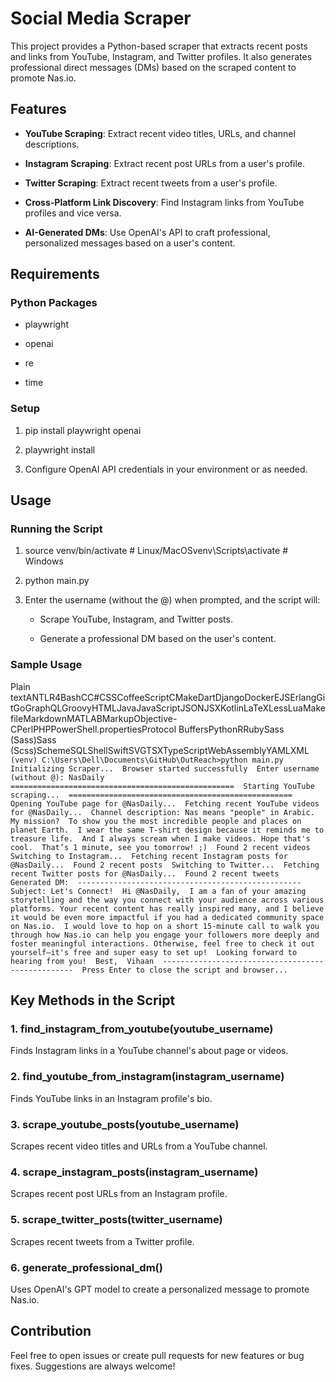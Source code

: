Social Media Scraper
====================

This project provides a Python-based scraper that extracts recent posts and links from YouTube, Instagram, and Twitter profiles. It also generates professional direct messages (DMs) based on the scraped content to promote Nas.io.

Features
--------

*   **YouTube Scraping**: Extract recent video titles, URLs, and channel descriptions.
    
*   **Instagram Scraping**: Extract recent post URLs from a user's profile.
    
*   **Twitter Scraping**: Extract recent tweets from a user's profile.
    
*   **Cross-Platform Link Discovery**: Find Instagram links from YouTube profiles and vice versa.
    
*   **AI-Generated DMs**: Use OpenAI's API to craft professional, personalized messages based on a user's content.
    

Requirements
------------

### Python Packages

*   playwright
    
*   openai
    
*   re
    
*   time
    

### Setup

1.  pip install playwright openai
    
2.  playwright install
    
3.  Configure OpenAI API credentials in your environment or as needed.
    

Usage
-----

### Running the Script

1.  source venv/bin/activate # Linux/MacOSvenv\\Scripts\\activate # Windows
    
2.  python main.py
    
3.  Enter the username (without the @) when prompted, and the script will:
    
    *   Scrape YouTube, Instagram, and Twitter posts.
        
    *   Generate a professional DM based on the user's content.
        

### Sample Usage

Plain textANTLR4BashCC#CSSCoffeeScriptCMakeDartDjangoDockerEJSErlangGitGoGraphQLGroovyHTMLJavaJavaScriptJSONJSXKotlinLaTeXLessLuaMakefileMarkdownMATLABMarkupObjective-CPerlPHPPowerShell.propertiesProtocol BuffersPythonRRubySass (Sass)Sass (Scss)SchemeSQLShellSwiftSVGTSXTypeScriptWebAssemblyYAMLXML`   (venv) C:\Users\Dell\Documents\GitHub\OutReach>python main.py  Initializing Scraper...  Browser started successfully  Enter username (without @): NasDaily  ==================================================  Starting YouTube scraping...  ==================================================  Opening YouTube page for @NasDaily...  Fetching recent YouTube videos for @NasDaily...  Channel description: Nas means "people" in Arabic.  My mission?  To show you the most incredible people and places on planet Earth.  I wear the same T-shirt design because it reminds me to treasure life.  And I always scream when I make videos. Hope that's cool.  That’s 1 minute, see you tomorrow! ;)  Found 2 recent videos  Switching to Instagram...  Fetching recent Instagram posts for @NasDaily...  Found 2 recent posts  Switching to Twitter...  Fetching recent Twitter posts for @NasDaily...  Found 2 recent tweets  Generated DM:  --------------------------------------------------  Subject: Let's Connect!  Hi @NasDaily,  I am a fan of your amazing storytelling and the way you connect with your audience across various platforms. Your recent content has really inspired many, and I believe it would be even more impactful if you had a dedicated community space on Nas.io.  I would love to hop on a short 15-minute call to walk you through how Nas.io can help you engage your followers more deeply and foster meaningful interactions. Otherwise, feel free to check it out yourself—it's free and super easy to set up!  Looking forward to hearing from you!  Best,  Vihaan  --------------------------------------------------  Press Enter to close the script and browser...   `

Key Methods in the Script
-------------------------

### 1\. find\_instagram\_from\_youtube(youtube\_username)

Finds Instagram links in a YouTube channel's about page or videos.

### 2\. find\_youtube\_from\_instagram(instagram\_username)

Finds YouTube links in an Instagram profile's bio.

### 3\. scrape\_youtube\_posts(youtube\_username)

Scrapes recent video titles and URLs from a YouTube channel.

### 4\. scrape\_instagram\_posts(instagram\_username)

Scrapes recent post URLs from an Instagram profile.

### 5\. scrape\_twitter\_posts(twitter\_username)

Scrapes recent tweets from a Twitter profile.

### 6\. generate\_professional\_dm()

Uses OpenAI's GPT model to create a personalized message to promote Nas.io.

Contribution
------------

Feel free to open issues or create pull requests for new features or bug fixes. Suggestions are always welcome!
